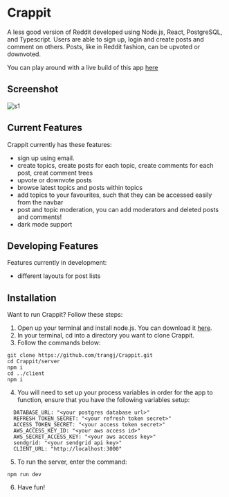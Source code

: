 # Crappit

A less good version of Reddit developed using Node.js, React, PostgreSQL, and Typescript. Users are able to sign up, login and create posts and comment on others. Posts, like in Reddit fashion, can be upvoted or downvoted.

You can play around with a live build of this app [here](https://crappit.vercel.app/)

## Screenshot
![s1](https://i.imgur.com/DbZrxJK.png)

## Current Features

Crappit currently has these features:

- sign up using email.
- create topics, create posts for each topic, create comments for each post, creat comment trees
- upvote or downvote posts
- browse latest topics and posts within topics
- add topics to your favourites, such that they can be accessed easily from the navbar
- post and topic moderation, you can add moderators and deleted posts and comments!
- dark mode support

## Developing Features

Features currently in development:

- different layouts for post lists

## Installation

Want to run Crappit? Follow these steps:

1. Open up your terminal and install node.js. You can download it [here](https://nodejs.org/en/download/).
2. In your terminal, cd into a directory you want to clone Crappit.
3. Follow the commands below:

```
git clone https://github.com/trangj/Crappit.git
cd Crappit/server
npm i
cd ../client
npm i
```

4. You will need to set up your process variables in order for the app to function, ensure that you have the following variables setup:

```
  DATABASE_URL: "<your postgres database url>"
  REFRESH_TOKEN_SECRET: "<your refresh token secret>"
  ACCESS_TOKEN_SECRET: "<your access token secret>"
  AWS_ACCESS_KEY_ID: "<your aws access id>"
  AWS_SECRET_ACCESS_KEY: "<your aws access key>"
  sendgrid: "<your sendgrid api key>"
  CLIENT_URL: "http://localhost:3000"
```

5. To run the server, enter the command:

```
npm run dev
```

6. Have fun!
